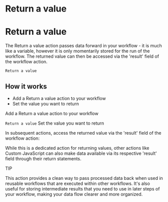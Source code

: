 # Return a value ​


# Return a value ​

The Return a value action passes data forward in your workflow - it is much like a variable, however it is only momentarily stored for the run of the workflow. The returned value can then be accessed via the 'result' field of the workflow action.

`Return a value`

## How it works ​

- Add a Return a value action to your workflow
- Set the value you want to return

Add a Return a value action to your workflow

`Return a value`
Set the value you want to return



In subsequent actions, access the returned value via the 'result' field of the workflow action:



While this is a dedicated action for returning values, other actions like Custom JavaScript can also make data available via its respective 'result' field through their return statements.

TIP

This action provides a clean way to pass processed data back when used in reusable workflows that are executed within other workflows. It's also useful for storing intermediate results that you need to use in later steps of your workflow, making your data flow clearer and more organized.

